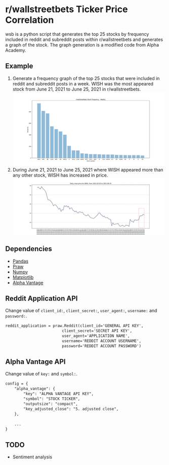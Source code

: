 # r/wallstreetbets Ticker Price Correlation
wsb is a python script that generates the top 25 stocks by frequency included in reddit and subreddit posts within r/wallstreetbets and generates a graph of the stock. The graph generation is a modified code from Alpha Academy.
## Example
1. Generate a frequency graph of the top 25 stocks that were included in reddit and subreddit posts in a week. WISH was the most appeared stock from June 21, 2021 to June 25, 2021 in r/wallstreetbets.
![wsb_stock_frequency_weekly](wsb_stock_frequency_weekly.png)
2. During June 21, 2021 to June 25, 2021 where WISH appeared more than any other stock, WISH has increased in price. 
![WISH_stock](WISH_stock.png)
## Dependencies
- [Pandas](https://pandas.pydata.org/)
- [Praw](https://praw.readthedocs.io/en/latest/#)
- [Numpy](https://numpy.org/)
- [Matplotlib](https://matplotlib.org/)
- [Alpha Vantage](https://www.alphavantage.co/)

## Reddit Application API
Change value of ```client_id:```, ```client_secret:```, ```user_agent:```, ```username:``` and ```password:```.
```
reddit_application = praw.Reddit(client_id='GENERAL API KEY', 
                         client_secret='SECRET API KEY', 
                         user_agent='APPLICATION NAME', 
                         username='REDDIT ACCOUNT USERNAME', 
                         password='REDDIT ACCOUNT PASSWORD')
```

## Alpha Vantage API
Change value of ```key:``` and ```symbol:```.
```
config = {
    "alpha_vantage": {
        "key": "ALPHA VANTAGE API KEY", 
        "symbol": "STOCK TICKER", 
        "outputsize": "compact", 
        "key_adjusted_close": "5. adjusted close",
    }, 

    ...
}

```

## TODO
- Sentiment analysis 
